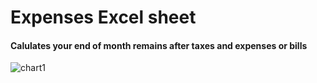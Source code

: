 

# Expenses Excel sheet

#### Calulates your end of month remains after taxes and expenses or bills

![chart1](https://user-images.githubusercontent.com/52839097/217922599-4f32d4c3-d46a-419c-916a-64d728d2057a.PNG)


